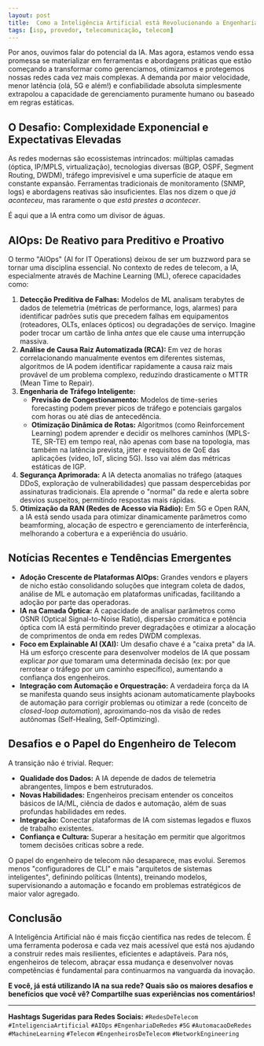 ```yaml
---
layout: post
title:  Como a Inteligência Artificial está Revolucionando a Engenharia e Operação de Redes de Telecom
tags: [isp, provedor, telecomunicação, telecom]
---
```


Por anos, ouvimos falar do potencial da IA. Mas agora, estamos vendo essa promessa se materializar em ferramentas e abordagens práticas que estão começando a transformar como gerenciamos, otimizamos e protegemos nossas redes cada vez mais complexas. A demanda por maior velocidade, menor latência (olá, 5G e além!) e confiabilidade absoluta simplesmente extrapolou a capacidade de gerenciamento puramente humano ou baseado em regras estáticas.

## O Desafio: Complexidade Exponencial e Expectativas Elevadas

As redes modernas são ecossistemas intrincados: múltiplas camadas (óptica, IP/MPLS, virtualização), tecnologias diversas (BGP, OSPF, Segment Routing, DWDM), tráfego imprevisível e uma superfície de ataque em constante expansão. Ferramentas tradicionais de monitoramento (SNMP, logs) e abordagens reativas são insuficientes. Elas nos dizem o que *já aconteceu*, mas raramente o que *está prestes a acontecer*.

É aqui que a IA entra como um divisor de águas.

## AIOps: De Reativo para Preditivo e Proativo

O termo "AIOps" (AI for IT Operations) deixou de ser um buzzword para se tornar uma disciplina essencial. No contexto de redes de telecom, a IA, especialmente através de Machine Learning (ML), oferece capacidades como:

1.  **Detecção Preditiva de Falhas:** Modelos de ML analisam terabytes de dados de telemetria (métricas de performance, logs, alarmes) para identificar padrões sutis que precedem falhas em equipamentos (roteadores, OLTs, enlaces ópticos) ou degradações de serviço. Imagine poder trocar um cartão de linha *antes* que ele cause uma interrupção massiva.
2.  **Análise de Causa Raiz Automatizada (RCA):** Em vez de horas correlacionando manualmente eventos em diferentes sistemas, algoritmos de IA podem identificar rapidamente a causa raiz mais provável de um problema complexo, reduzindo drasticamente o MTTR (Mean Time to Repair).
3.  **Engenharia de Tráfego Inteligente:**
    *   **Previsão de Congestionamento:** Modelos de time-series forecasting podem prever picos de tráfego e potenciais gargalos com horas ou até dias de antecedência.
    *   **Otimização Dinâmica de Rotas:** Algoritmos (como Reinforcement Learning) podem aprender e decidir os melhores caminhos (MPLS-TE, SR-TE) em tempo real, não apenas com base na topologia, mas também na latência prevista, jitter e requisitos de QoE das aplicações (vídeo, IoT, slicing 5G). Isso vai além das métricas estáticas de IGP.
4.  **Segurança Aprimorada:** A IA detecta anomalias no tráfego (ataques DDoS, exploração de vulnerabilidades) que passam despercebidas por assinaturas tradicionais. Ela aprende o "normal" da rede e alerta sobre desvios suspeitos, permitindo respostas mais rápidas.
5.  **Otimização da RAN (Redes de Acesso via Rádio):** Em 5G e Open RAN, a IA está sendo usada para otimizar dinamicamente parâmetros como beamforming, alocação de espectro e gerenciamento de interferência, melhorando a cobertura e a experiência do usuário.

## Notícias Recentes e Tendências Emergentes

*   **Adoção Crescente de Plataformas AIOps:** Grandes vendors e players de nicho estão consolidando soluções que integram coleta de dados, análise de ML e automação em plataformas unificadas, facilitando a adoção por parte das operadoras.
*   **IA na Camada Óptica:** A capacidade de analisar parâmetros como OSNR (Optical Signal-to-Noise Ratio), dispersão cromática e potência óptica com IA está permitindo prever degradações e otimizar a alocação de comprimentos de onda em redes DWDM complexas.
*   **Foco em Explainable AI (XAI):** Um desafio chave é a "caixa preta" da IA. Há um esforço crescente para desenvolver modelos de IA que possam explicar *por que* tomaram uma determinada decisão (ex: por que rerrotear o tráfego por um caminho específico), aumentando a confiança dos engenheiros.
*   **Integração com Automação e Orquestração:** A verdadeira força da IA se manifesta quando seus insights acionam automaticamente playbooks de automação para corrigir problemas ou otimizar a rede (conceito de *closed-loop automation*), aproximando-nos da visão de redes autônomas (Self-Healing, Self-Optimizing).

## Desafios e o Papel do Engenheiro de Telecom

A transição não é trivial. Requer:

*   **Qualidade dos Dados:** A IA depende de dados de telemetria abrangentes, limpos e bem estruturados.
*   **Novas Habilidades:** Engenheiros precisam entender os conceitos básicos de IA/ML, ciência de dados e automação, além de suas profundas habilidades em redes.
*   **Integração:** Conectar plataformas de IA com sistemas legados e fluxos de trabalho existentes.
*   **Confiança e Cultura:** Superar a hesitação em permitir que algoritmos tomem decisões críticas sobre a rede.

O papel do engenheiro de telecom não desaparece, mas evolui. Seremos menos "configuradores de CLI" e mais "arquitetos de sistemas inteligentes", definindo políticas (Intents), treinando modelos, supervisionando a automação e focando em problemas estratégicos de maior valor agregado.

## Conclusão

A Inteligência Artificial não é mais ficção científica nas redes de telecom. É uma ferramenta poderosa e cada vez mais acessível que está nos ajudando a construir redes mais resilientes, eficientes e adaptáveis. Para nós, engenheiros de telecom, abraçar essa mudança e desenvolver novas competências é fundamental para continuarmos na vanguarda da inovação.

**E você, já está utilizando IA na sua rede? Quais são os maiores desafios e benefícios que você vê? Compartilhe suas experiências nos comentários!**

---
**Hashtags Sugeridas para Redes Sociais:** `#RedesDeTelecom` `#InteligenciaArtificial` `#AIOps` `#EngenhariaDeRedes` `#5G` `#AutomacaoDeRedes` `#MachineLearning` `#Telecom` `#EngenheirosDeTelecom` `#NetworkEngineering`